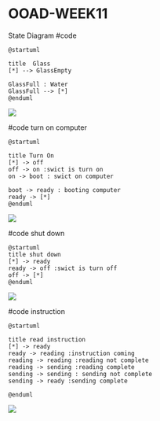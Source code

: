 # OOAD-WEEK11
State Diagram
#code 
```
@startuml

title  Glass 
[*] --> GlassEmpty

GlassFull : Water
GlassFull --> [*]
@enduml
```
![](http://www.plantuml.com/plantuml/img/SoWkIImgAStDuU8goIp9ILLGSCz9B2vMu8hMYbNGrRM3S5rp2qegkRWGR0MOZ5jfJWuNdALWfH2UM99QX2G2CWDe5XSNbqDgNWhG8W00)

#code turn on computer
```
@startuml

title Turn On
[*] -> off
off -> on :swict is turn on
on -> boot : swict on computer

boot -> ready : booting computer
ready -> [*]
@enduml
```

![](http://www.plantuml.com/plantuml/img/HOun2eH034NxdEBNWXUmMBp1DdPYuUgu36Yop6HOlBrVBIm2oNyFyjliO_AohI8UVGteIbAyLVfgGFs2BOjmhbNHv7-S7373JyrK619zp1mDRifeikrNF2Iv08KKndcdSTvHluzm0nhy9stGcLKE)

#code shut down
```
@startuml
title shut down
[*] -> ready
ready -> off :swict is turn off
off -> [*]
@enduml
```
![](http://www.plantuml.com/plantuml/img/SoWkIImgAStDuU8goIp9ILKepYWjKKZ9By_ZYjQALT2rKoXAJKofv0AJ86v-Mfg2LN5vPdA9GcQnGabfKHv8Y0ia39G5wk5oICrB0He80000)

#code instruction
```
@startuml

title read instruction
[*] -> ready
ready -> reading :instruction coming
reading -> reading :reading not complete
reading -> sending :reading complete
sending -> sending : sending not complete
sending -> ready :sending complete

@enduml
```
![](http://www.plantuml.com/plantuml/img/LSyn2e0m30NGFQV8B7W11-azn44qIA6cqiR1srkLb7GfwSyZ92xBakGw0e1u2OI9bWqzPqdNAZuoJDsC_VZbDtolVZtlE1YAQpnA1jgpJ0kEyh8pa925cRY55Md7eberuupyznmqgGHSISgr3m00)
